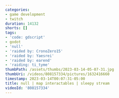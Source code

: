 ```yaml
---
categories:
- game development
- twitch
duration: 14132
shorts: []
tags:
- 'code: gdscript'
- godot
- 'null'
- 'raided by: CronoZero15'
- 'raided by: Yaesrei'
- 'raided by: earend'
- 'raiding: ti_tyme'
thumbPath: /assets/thumbs/2023-03-14-05-07-31.jpg
thumbUri: /videos/808157334/pictures/1632416660
timestamp: 2023-03-14T00:07:31-05:00
title: null | map interactables | sleepy stream
videoId: '808157334'
---
```

